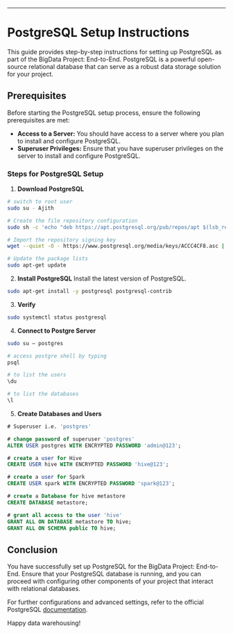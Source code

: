 ---

# PostgreSQL Setup Instructions

This guide provides step-by-step instructions for setting up PostgreSQL as part of the BigData Project: End-to-End. PostgreSQL is a powerful open-source relational database that can serve as a robust data storage solution for your project.

## Prerequisites

Before starting the PostgreSQL setup process, ensure the following prerequisites are met:

- **Access to a Server:** You should have access to a server where you plan to install and configure PostgreSQL.
- **Superuser Privileges:** Ensure that you have superuser privileges on the server to install and configure PostgreSQL.


### Steps for PostgreSQL Setup
1. **Download PostgreSQL**
```bash
# switch to root user 
sudo su - Ajith
```
```bash
# Create the file repository configuration
sudo sh -c 'echo "deb https://apt.postgresql.org/pub/repos/apt $(lsb_release -cs)-pgdg main" > /etc/apt/sources.list.d/pgdg.list'

# Import the repository signing key
wget --quiet -O - https://www.postgresql.org/media/keys/ACCC4CF8.asc | sudo apt-key add -

# Update the package lists
sudo apt-get update
```

2. **Install PostgreSQL**
Install the latest version of PostgreSQL.
```bash
sudo apt-get install -y postgresql postgresql-contrib
```

3. **Verify**
```bash
sudo systemctl status postgresql
```

4. **Connect to Postgre Server**
```bash
sudo su – postgres

# access postgre shell by typing
psql

# to list the users
\du

# to list the databases
\l
```

5. **Create Databases and Users**
```sql
# Superuser i.e. 'postgres'

# change password of superuser 'postgres'
ALTER USER postgres WITH ENCRYPTED PASSWORD 'admin@123';

# create a user for Hive
CREATE USER hive WITH ENCRYPTED PASSWORD 'hive@123';

# create a user for Spark
CREATE USER spark WITH ENCRYPTED PASSWORD 'spark@123';

# create a Database for hive metastore 
CREATE DATABASE metastore;

# grant all access to the user 'hive'
GRANT ALL ON DATABASE metastore TO hive;
GRANT ALL ON SCHEMA public TO hive;
```

## Conclusion

You have successfully set up PostgreSQL for the BigData Project: End-to-End. Ensure that your PostgreSQL database is running, and you can proceed with configuring other components of your project that interact with relational databases.

For further configurations and advanced settings, refer to the official PostgreSQL [documentation](https://www.postgresql.org/docs/).


Happy data warehousing!




